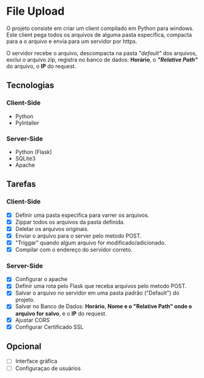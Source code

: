 # File Upload
O projeto consiste em criar um client compilado em Python para windows. Este client pega todos os arquivos de alguma pasta específica, compacta para a o arquivo e envia para um servidor por https.

O servidor recebe o arquivo, descompacta na pasta *"default"* dos arquivos, exclui o arquivo zip, registra no banco de dados: **Horário**, o ***"Relative Path"*** do arquivo, o **IP** do request.

## Tecnologias
### Client-Side
- Python
- PyIntaller

### Server-Side
- Python (Flask)
- SQLite3
- Apache

## Tarefas
### Client-Side
- [x] Definir uma pasta especifica para varrer os arquivos.
- [x] Zippar todos os arquivos da pasta definida.
- [x] Deletar os arquivos originais.
- [x] Enviar o arquivo para o server pelo metodo POST.
- [x] "Triggar" quando algum arquivo for modificado/adicionado.
- [x] Compilar com o endereço do servidor correto.

### Server-Side
- [x] Configurar o apache
- [x] Definir uma rota pelo Flask que receba arquivos pelo metodo POST.
- [x] Salvar o arquivo no servidor em uma pasta padrão ("Default") do projeto.
- [x] Salvar no Banco de Dados: **Horário**, **Nome e o "Relative Path" onde o arquivo for salvo**, e o **IP** do request.
- [x] Ajustar CORS
- [x] Configurar Certificado SSL

## Opcional
- [ ] Interface gráfica
- [ ] Configuraçao de usuários
